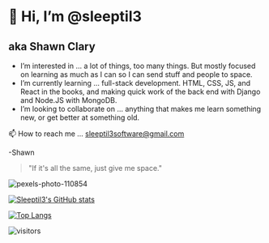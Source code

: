 # 👋 Hi, I’m @sleeptil3
## aka Shawn Clary
- I’m interested in ... a lot of things, too many things. But mostly focused on learning as much as I can so I can send stuff and people to space.
- I’m currently learning ... full-stack development. HTML, CSS, JS, and React in the books, and making quick work of the back end with Django and Node.JS with MongoDB.
- I’m looking to collaborate on ... anything that makes me learn something new, or get better at something old.

📫  How to reach me ... [sleeptil3software@gmail.com](mailto:sleeptil3software@gmail.com)

-Shawn

> "If it's all the same, just give me space."

![pexels-photo-110854](https://user-images.githubusercontent.com/26289436/116491653-5e793900-a868-11eb-94cd-5143fb80ce88.jpg)

[![Sleeptil3's GitHub stats](https://github-readme-stats.vercel.app/api?username=sleeptil3)](https://github.com/sleeptil3/github-readme-stats)

[![Top Langs](https://github-readme-stats.vercel.app/api/top-langs/?username=sleeptil3&layout=compact)](https://github.com/sleeptil3/github-readme-stats)

![visitors](https://visitor-badge.glitch.me/badge?page_id=sleeptil3.sleeptil3)

